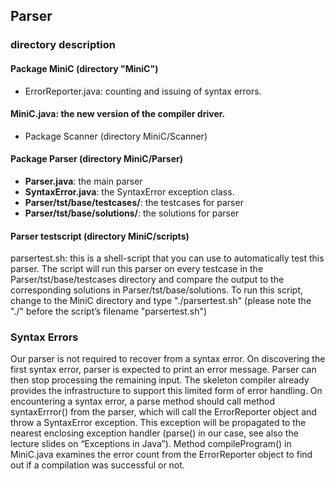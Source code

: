## Parser

### directory description
#### Package MiniC (directory "MiniC")
- ErrorReporter.java: counting and issuing of syntax errors.
#### MiniC.java: the new version of the compiler driver.
- Package Scanner (directory MiniC/Scanner)

#### Package Parser (directory MiniC/Parser)
- **Parser.java**: the main parser
- **SyntaxError.java**: the SyntaxError exception class.
- **Parser/tst/base/testcases/**: the testcases for parser
- **Parser/tst/base/solutions/**: the solutions for parser

#### Parser testscript (directory MiniC/scripts)
parsertest.sh: this is a shell-script that you can use to automatically test this parser. The script will run this parser on every testcase in the Parser/tst/base/testcases directory and compare the output to the corresponding solutions in Parser/tst/base/solutions. To run this script, change to the MiniC directory and type "./parsertest.sh" (please note the "./" before the script’s filename "parsertest.sh")

### Syntax Errors
Our parser is not required to recover from a syntax error. On discovering the first syntax error, parser is expected to print an error message. Parser can then stop processing the remaining input. The skeleton compiler already provides the infrastructure to support this limited form of error handling. On encountering a syntax error, a parse method should call method syntaxErrror() from the parser, which will call the ErrorReporter object and throw a SyntaxError exception. This exception will be propagated to the nearest enclosing exception handler (parse() in our case, see also the lecture slides on “Exceptions in Java”). Method compileProgram() in MiniC.java examines the error count from the ErrorReporter object to find out if a compilation was successful or not.